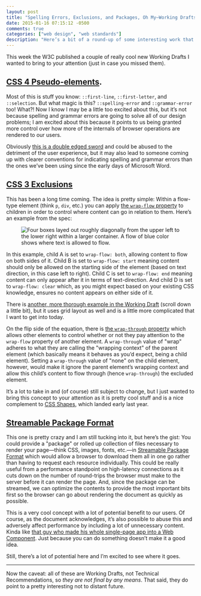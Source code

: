 ```yaml
---
layout: post
title: "Spelling Errors, Exclusions, and Packages, Oh My—Working Drafts at the W3C"
date: 2015-01-16 07:15:12 -0500
comments: true
categories: ["web design", "web standards"]
description: "Here’s a bit of a round-up of some interesting work that came out of the W3C this week."
---
```


This week the W3C published a couple of really cool new Working Drafts I wanted to bring to your attention (just in case you missed them). 

<!-- more -->

## [CSS 4 Pseudo-elements](http://www.w3.org/TR/2015/WD-css-pseudo-4-20150115).

Most of this is stuff you know: `::first-line`, `::first-letter`, and `::selection`. But what magic is this? `::spelling-error` and `::grammar-error` too! What?! Now I know I may be a little too excited about this, but it’s not because spelling and grammar errors are going to solve all of our design problems; I am excited about this because it points to us being granted more control over how more of the internals of browser operations are rendered to our users.

Obviously [this is a double edged sword](/notebook/native-vs-stylable-tug-of-war/) and could be abused to the detriment of the user experience, but it may also lead to someone coming up with clearer conventions for indicating spelling and grammar errors than the ones we’ve been using since the early days of Microsoft Word.

## [CSS 3 Exclusions](http://www.w3.org/TR/2015/WD-css3-exclusions-20150115/)

This has been a long time coming. The idea is pretty simple: Within a flow-type element (think `p`, `div`, etc.) you can apply [the `wrap-flow` property](http://www.w3.org/TR/2015/WD-css3-exclusions-20150115/#wrap-flow-property) to children in order to control where content can go in relation to them. Here’s an example from the spec:

<figure id="fig-2015-01-16-1">
	<img src="http://www.w3.org/TR/2015/WD-css3-exclusions-20150115/images/exclusions-illustration.png" alt="Four boxes layed out roughly diagonally from the upper left to the lower right within a larger container. A flow of blue color shows where text is allowed to flow.">
</figure>

In this example, child A is set to `wrap-flow: both`, allowing content to flow on both sides of it. Child B is set to `wrap-flow: start` meaning content should only be allowed on the starting side of the element (based on text direction, in this case left to right). Child C is set to `wrap-flow: end` meaning content can only appear after it in terms of text-direction. And child D is set to `wrap-flow: clear` which, as you might expect based on your existing CSS knowledge, ensures no content appears on either side of it.

There is [another, more thorough example in the Working Draft](http://www.w3.org/TR/2015/WD-css3-exclusions-20150115/#wrap-flow-property) (scroll down a little bit), but it uses grid layout as well and is a little more complicated that I want to get into today. 

On the flip side of the equation, there is [the `wrap-through` property](http://www.w3.org/TR/2015/WD-css3-exclusions-20150115/#wrap-through-property) which allows other elements to control whether or not they pay attention to the `wrap-flow` property of another element. A `wrap-through` value of "wrap" adheres to what they are calling the "wrapping context" of the parent element (which basically means it behaves as you’d expect, being a child element). Setting a `wrap-through` value of "none" on the child element, however, would make it ignore the parent element’s wrapping context and allow this child’s content to flow through (hence `wrap-through`) the excluded element.

It’s a lot to take in and (of course) still subject to change, but I just wanted to bring this concept to your attention as it is pretty cool stuff and is a nice complement to [CSS Shapes](http://www.w3.org/TR/css-shapes-1/), which landed early last year.

## [Streamable Package Format](http://www.w3.org/TR/2015/WD-web-packaging-20150115/)

This one is pretty crazy and I am still tucking into it, but here’s the gist: You could provide a "package" or rolled up collection of files necessary to render your page—think CSS, images, fonts, etc.—in [Streamable Package Format](http://www.w3.org/TR/2015/WD-web-packaging-20150115/#streamable-package-format) which would allow a browser to download them all in one go rather than having to request each resource individually. This could be really useful from a performance standpoint on high-latency connections as it cuts down on the number of round-trips the browser must make to the server before it can render the page. And, since the package can be streamed, we can optimize the contents to provide the most important bits first so the browser can go about rendering the document as quickly as possible.

This is a very cool concept with a lot of potential benefit to our users. Of course, as the document acknowledges, it’s also possible to abuse this and adversely affect performance by including a lot of unnecessary content. Kinda like [that guy who made his whole single-page app into a Web Component](https://www.polymer-project.org/articles/spa.html). Just because you can do something doesn’t make it a good idea.

Still, there’s a lot of potential here and I’m excited to see where it goes.

<hr>

Now the caveat: all of these are Working Drafts, not Technical Recommendations, so *they are not final by any means*. That said, they do point to a pretty interesting not to distant future.